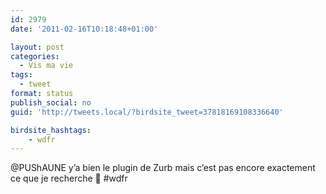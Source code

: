 ```yaml
---
id: 2979
date: '2011-02-16T10:18:48+01:00'

layout: post
categories:
  - Vis ma vie
tags:
  - tweet
format: status
publish_social: no
guid: 'http://tweets.local/?birdsite_tweet=37818169108336640'

birdsite_hashtags:
    - wdfr
---
```


@PUShAUNE y’a bien le plugin de Zurb mais c’est pas encore exactement ce que je recherche 🙁 #wdfr